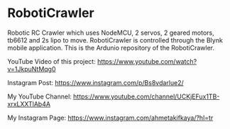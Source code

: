 # RobotiCrawler
Robotic RC Crawler which uses NodeMCU, 2 servos, 2 geared motors, tb6612 and 2s lipo to move. RobotiCrawler is controlled through the Blynk mobile application. This is the Ardunio repository of the RobotiCrawler.


YouTube Video of this project: https://www.youtube.com/watch?v=1JkpuNtMqg0

Instagram Post: https://www.instagram.com/p/Bs8vdarlue2/


My YouTube Channel: https://www.youtube.com/channel/UCKjEFux1TB-xrxLXXTlAb4A

My Instagram Page: https://www.instagram.com/ahmetakifkaya/?hl=tr

